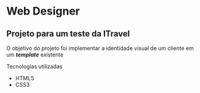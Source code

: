 # Web Designer

## Projeto para um teste da  __ITravel__ 

O objetivo do projeto foi implementar a identidade visual de um cliente  em um ___template___ existente

Tecnologias utilizadas

* HTML5
* CSS3
